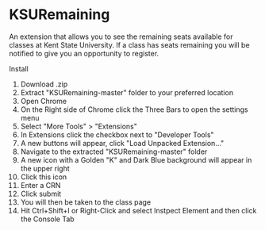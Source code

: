 # KSURemaining
An extension that allows you to see the remaining seats available for classes at Kent State University. If a class has seats remaining you will be notified to give you an opportunity to register.


Install

1) Download .zip
2) Extract "KSURemaining-master" folder to your preferred location
3) Open Chrome
4) On the Right side of Chrome click the Three Bars to open the settings menu
5) Select "More Tools" > "Extensions"
6) In Extensions click the checkbox next to "Developer Tools"
7) A new buttons will appear, click "Load Unpacked Extension..."
8) Navigate to the extracted "KSURemaining-master" folder
9) A new icon with a Golden "K" and Dark Blue background will appear in the upper right
10) Click this icon
11) Enter a CRN
12) Click submit
13) You will then be taken to the class page
14) Hit Ctrl+Shift+I or Right-Click and select Instpect Element and then click the Console Tab
